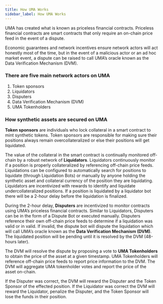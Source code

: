 ```yaml
---
title: How UMA Works
sidebar_label: How UMA Works
---
```


UMA has created what is known as priceless financial contracts.  Priceless financial contracts are smart contracts that only require an on-chain price feed in the event of a dispute. 

Economic guarantees and network incentives ensure network actors will act honestly most of the time, but in the event of a malicious actor or an ad hoc market event, a dispute can be raised to call UMA’s oracle known as the Data Verification Mechanism (DVM). 

### There are five main network actors on UMA

1. Token sponsors
2. Liquidators
3. Disputers
4. Data Verification Mechanism (DVM)
5. UMA Tokenholders

### How synthetic assets are secured on UMA

**Token sponsors** are individuals who lock collateral in a smart contract to mint synthetic tokens. Token sponsors are responsible for making sure their positions always remain overcollateralized or else their positions will get liquidated.

The value of the collateral in the smart contract is continually monitored off-chain by a robust network of **Liquidators**. Liquidators continuously monitor if a position is properly collateralized by referencing off-chain price feeds. Liquidations can be configured to automatically search for positions to liquidate (through Liquidation Bots) or manually by anyone holding the synthetic asset and collateral currency of the position they are liquidating. Liquidators are incentivized with rewards to identify and liquidate undercollateralized positions. If a position is liquidated by a liquidator bot there will be a 2-hour delay before the liquidation is finalized. 

During the 2-hour delay, **Disputers** are incentivized to monitor contracts using UMA’s priceless financial contracts. Similar to Liquidators, Disputers can be in the form of a Dispute Bot or executed manually. Disputers reference their own off-chain price feeds to determine if a liquidation was valid or in valid. If invalid, the dispute bot will dispute the liquidation which will call UMA’s oracle known as the **Data Verification Mechanism (DVM)**. The liquidated position will be pending until it is resolved by the DVM (48-hours later). 

The DVM will resolve the dispute by proposing a vote to **UMA Tokenholders** to obtain the price of the asset at a given timestamp. UMA Tokenholders will reference off-chain price feeds to report price information to the DVM. The DVM will aggregate UMA tokenholder votes and report the price of the asset on-chain. 

If the Disputer was correct, the DVM will reward the Disputer and the Token Sponsor of the effected position. If the Liquidator was correct the DVM will reward the Liquidator, penalize the Disputer, and the Token Sponsor will lose the funds in their position. 


